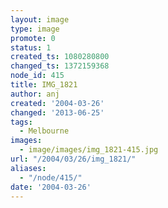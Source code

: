 ```yaml
---
layout: image
type: image
promote: 0
status: 1
created_ts: 1080280800
changed_ts: 1372159368
node_id: 415
title: IMG_1821
author: anj
created: '2004-03-26'
changed: '2013-06-25'
tags:
  - Melbourne
images:
  - image/images/img_1821-415.jpg
url: "/2004/03/26/img_1821/"
aliases:
  - "/node/415/"
date: '2004-03-26'
---
```


